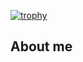 [![trophy](https://github-profile-trophy.vercel.app/?username=pad1ryoshi&title=Stars,Followers,Commits,Repositories,MultipleLang,PullRequest&theme=onedark)](https://github.com/ryo-ma/github-profile-trophy)
  
## About me
